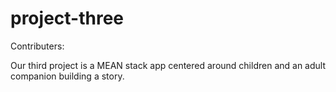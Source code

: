 # project-three

Contributers:

Our third project is a MEAN stack app centered around children and an adult companion building a story.

